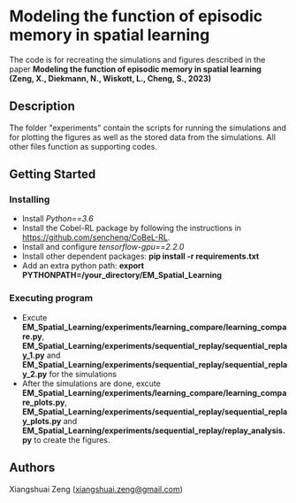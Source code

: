 # Modeling the function of episodic memory in spatial learning

The code is for recreating the simulations and figures described in the paper **Modeling the function of episodic memory in spatial learning (Zeng, X., Diekmann, N., Wiskott, L., Cheng, S., 2023)**

## Description

The folder "experiments" contain the scripts for running the simulations and for plotting the figures as well as the stored data from the simulations. All other files function as supporting codes.

## Getting Started

### Installing
* Install *Python==3.6*
* Install the Cobel-RL package by following the instructions in https://github.com/sencheng/CoBeL-RL.
* Install and configure *tensorflow-gpu==2.2.0*
* Install other dependent packages: **pip install -r requirements.txt**
* Add an extra python path: **export PYTHONPATH=/your_directory/EM_Spatial_Learning**


### Executing program

* Excute **EM_Spatial_Learning/experiments/learning_compare/learning_compare.py**, **EM_Spatial_Learning/experiments/sequential_replay/sequential_replay_1.py** and **EM_Spatial_Learning/experiments/sequential_replay/sequential_replay_2.py** for the simulations
* After the simulations are done, excute **EM_Spatial_Learning/experiments/learning_compare/learning_compare_plots.py**, **EM_Spatial_Learning/experiments/sequential_replay/sequential_replay_plots.py**  and **EM_Spatial_Learning/experiments/sequential_replay/replay_analysis.py** to create the figures.


## Authors

Xiangshuai Zeng (xiangshuai.zeng@gmail.com)


